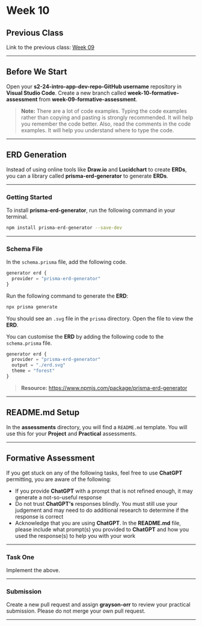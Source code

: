 # Week 10

## Previous Class

Link to the previous class: [Week 09](https://github.com/otago-polytechnic-bit-courses/ID607001-intro-app-dev-concepts/blob/s2-24/lecture-notes/week-09.md)

---

## Before We Start

Open your **s2-24-intro-app-dev-repo-GitHub username** repository in **Visual Studio Code**. Create a new branch called **week-10-formative-assessment** from **week-09-formative-assessment**.

> **Note:** There are a lot of code examples. Typing the code examples rather than copying and pasting is strongly recommended. It will help you remember the code better. Also, read the comments in the code examples. It will help you understand where to type the code.

---

## ERD Generation

Instead of using online tools like **Draw.io** and **Lucidchart** to create **ERDs**, you can a library called **prisma-erd-generator** to generate **ERDs**.

---

### Getting Started

To install **prisma-erd-generator**, run the following command in your terminal.

```bash
npm install prisma-erd-generator --save-dev
```

---

### Schema File

In the `schema.prisma` file, add the following code.

```javascript
generator erd {
  provider = "prisma-erd-generator"
}
```

Run the following command to generate the **ERD**:

```bash
npx prisma generate
```

You should see an `.svg` file in the `prisma` directory. Open the file to view the **ERD**.

You can customise the **ERD** by adding the following code to the `schema.prisma` file.

```javascript
generator erd {
  provider = "prisma-erd-generator"
  output = "./erd.svg"
  theme = "forest"
}
```

> **Resource:** <https://www.npmjs.com/package/prisma-erd-generator>

---

## README.md Setup

In the **assessments** directory, you will find a `README.md` template. You will use this for your **Project** and **Practical** assessments.

---

## Formative Assessment

If you get stuck on any of the following tasks, feel free to use **ChatGPT** permitting, you are aware of the following:

- If you provide **ChatGPT** with a prompt that is not refined enough, it may generate a not-so-useful response
- Do not trust **ChatGPT's** responses blindly. You must still use your judgement and may need to do additional research to determine if the response is correct
- Acknowledge that you are using **ChatGPT**. In the **README.md** file, please include what prompt(s) you provided to **ChatGPT** and how you used the response(s) to help you with your work

---

### Task One

Implement the above.

---

### Submission

Create a new pull request and assign **grayson-orr** to review your practical submission. Please do not merge your own pull request.

---
